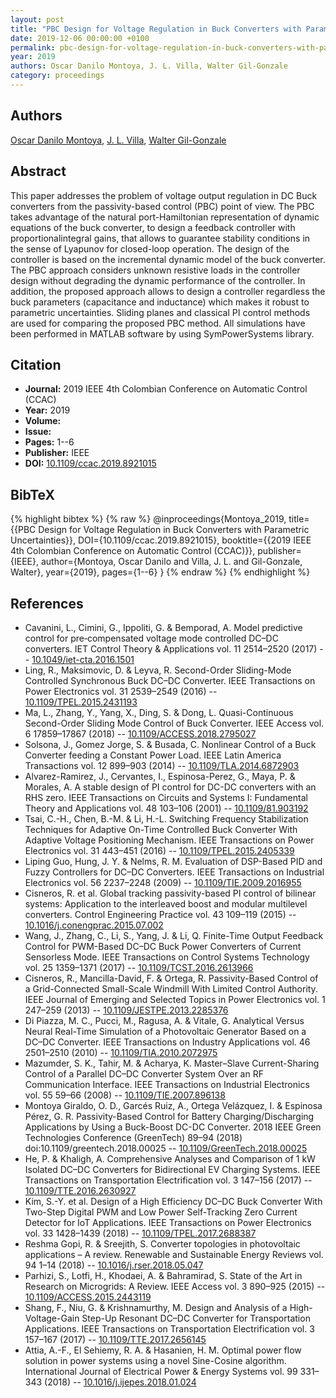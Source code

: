 ```yaml
---
layout: post
title: "PBC Design for Voltage Regulation in Buck Converters with Parametric Uncertainties"
date: 2019-12-06 00:00:00 +0100
permalink: pbc-design-for-voltage-regulation-in-buck-converters-with-parametric-uncertainties
year: 2019
authors: Oscar Danilo Montoya, J. L. Villa, Walter Gil-Gonzale
category: proceedings
---
```

 
## Authors
[Oscar Danilo Montoya](authors/oscar_danilo_montoya), [J. L. Villa](authors/j_l_villa), [Walter Gil-Gonzale](authors/walter_gil_gonzale)
 
## Abstract
This paper addresses the problem of voltage output regulation in DC Buck converters from the passivity-based control (PBC) point of view. The PBC takes advantage of the natural port-Hamiltonian representation of dynamic equations of the buck converter, to design a feedback controller with proportionalintegral gains, that allows to guarantee stability conditions in the sense of Lyapunov for closed-loop operation. The design of the controller is based on the incremental dynamic model of the buck converter. The PBC approach considers unknown resistive loads in the controller design without degrading the dynamic performance of the controller. In addition, the proposed approach allows to design a controller regardless the buck parameters (capacitance and inductance) which makes it robust to parametric uncertainties. Sliding planes and classical PI control methods are used for comparing the proposed PBC method. All simulations have been performed in MATLAB software by using SymPowerSystems library.
 
## Citation
- **Journal:** 2019 IEEE 4th Colombian Conference on Automatic Control (CCAC)
- **Year:** 2019
- **Volume:** 
- **Issue:** 
- **Pages:** 1--6
- **Publisher:** IEEE
- **DOI:** [10.1109/ccac.2019.8921015](https://doi.org/10.1109/ccac.2019.8921015)
 
## BibTeX
{% highlight bibtex %}
{% raw %}
@inproceedings{Montoya_2019,
  title={{PBC Design for Voltage Regulation in Buck Converters with Parametric Uncertainties}},
  DOI={10.1109/ccac.2019.8921015},
  booktitle={{2019 IEEE 4th Colombian Conference on Automatic Control (CCAC)}},
  publisher={IEEE},
  author={Montoya, Oscar Danilo and Villa, J. L. and Gil-Gonzale, Walter},
  year={2019},
  pages={1--6}
}
{% endraw %}
{% endhighlight %}
 
## References
- Cavanini, L., Cimini, G., Ippoliti, G. & Bemporad, A. Model predictive control for pre‐compensated voltage mode controlled DC–DC converters. IET Control Theory &amp; Applications vol. 11 2514–2520 (2017) -- [10.1049/iet-cta.2016.1501](https://doi.org/10.1049/iet-cta.2016.1501)
- Ling, R., Maksimovic, D. & Leyva, R. Second-Order Sliding-Mode Controlled Synchronous Buck DC–DC Converter. IEEE Transactions on Power Electronics vol. 31 2539–2549 (2016) -- [10.1109/TPEL.2015.2431193](https://doi.org/10.1109/TPEL.2015.2431193)
- Ma, L., Zhang, Y., Yang, X., Ding, S. & Dong, L. Quasi-Continuous Second-Order Sliding Mode Control of Buck Converter. IEEE Access vol. 6 17859–17867 (2018) -- [10.1109/ACCESS.2018.2795027](https://doi.org/10.1109/ACCESS.2018.2795027)
- Solsona, J., Gomez Jorge, S. & Busada, C. Nonlinear Control of a Buck Converter feeding a Constant Power Load. IEEE Latin America Transactions vol. 12 899–903 (2014) -- [10.1109/TLA.2014.6872903](https://doi.org/10.1109/TLA.2014.6872903)
- Alvarez-Ramirez, J., Cervantes, I., Espinosa-Perez, G., Maya, P. & Morales, A. A stable design of PI control for DC-DC converters with an RHS zero. IEEE Transactions on Circuits and Systems I: Fundamental Theory and Applications vol. 48 103–106 (2001) -- [10.1109/81.903192](https://doi.org/10.1109/81.903192)
- Tsai, C.-H., Chen, B.-M. & Li, H.-L. Switching Frequency Stabilization Techniques for Adaptive On-Time Controlled Buck Converter With Adaptive Voltage Positioning Mechanism. IEEE Transactions on Power Electronics vol. 31 443–451 (2016) -- [10.1109/TPEL.2015.2405339](https://doi.org/10.1109/TPEL.2015.2405339)
- Liping Guo, Hung, J. Y. & Nelms, R. M. Evaluation of DSP-Based PID and Fuzzy Controllers for DC–DC Converters. IEEE Transactions on Industrial Electronics vol. 56 2237–2248 (2009) -- [10.1109/TIE.2009.2016955](https://doi.org/10.1109/TIE.2009.2016955)
- Cisneros, R. et al. Global tracking passivity-based PI control of bilinear systems: Application to the interleaved boost and modular multilevel converters. Control Engineering Practice vol. 43 109–119 (2015) -- [10.1016/j.conengprac.2015.07.002](https://doi.org/10.1016/j.conengprac.2015.07.002)
- Wang, J., Zhang, C., Li, S., Yang, J. & Li, Q. Finite-Time Output Feedback Control for PWM-Based DC–DC Buck Power Converters of Current Sensorless Mode. IEEE Transactions on Control Systems Technology vol. 25 1359–1371 (2017) -- [10.1109/TCST.2016.2613966](https://doi.org/10.1109/TCST.2016.2613966)
- Cisneros, R., Mancilla-David, F. & Ortega, R. Passivity-Based Control of a Grid-Connected Small-Scale Windmill With Limited Control Authority. IEEE Journal of Emerging and Selected Topics in Power Electronics vol. 1 247–259 (2013) -- [10.1109/JESTPE.2013.2285376](https://doi.org/10.1109/JESTPE.2013.2285376)
- Di Piazza, M. C., Pucci, M., Ragusa, A. & Vitale, G. Analytical Versus Neural Real-Time Simulation of a Photovoltaic Generator Based on a DC–DC Converter. IEEE Transactions on Industry Applications vol. 46 2501–2510 (2010) -- [10.1109/TIA.2010.2072975](https://doi.org/10.1109/TIA.2010.2072975)
- Mazumder, S. K., Tahir, M. & Acharya, K. Master–Slave Current-Sharing Control of a Parallel DC–DC Converter System Over an RF Communication Interface. IEEE Transactions on Industrial Electronics vol. 55 59–66 (2008) -- [10.1109/TIE.2007.896138](https://doi.org/10.1109/TIE.2007.896138)
- Montoya Giraldo, O. D., Garcés Ruiz, A., Ortega Velázquez, I. & Espinosa Pérez, G. R. Passivity-Based Control for Battery Charging/Discharging Applications by Using a Buck-Boost DC-DC Converter. 2018 IEEE Green Technologies Conference (GreenTech) 89–94 (2018) doi:10.1109/greentech.2018.00025 -- [10.1109/GreenTech.2018.00025](https://doi.org/10.1109/GreenTech.2018.00025)
- He, P. & Khaligh, A. Comprehensive Analyses and Comparison of 1 kW Isolated DC–DC Converters for Bidirectional EV Charging Systems. IEEE Transactions on Transportation Electrification vol. 3 147–156 (2017) -- [10.1109/TTE.2016.2630927](https://doi.org/10.1109/TTE.2016.2630927)
- Kim, S.-Y. et al. Design of a High Efficiency DC–DC Buck Converter With Two-Step Digital PWM and Low Power Self-Tracking Zero Current Detector for IoT Applications. IEEE Transactions on Power Electronics vol. 33 1428–1439 (2018) -- [10.1109/TPEL.2017.2688387](https://doi.org/10.1109/TPEL.2017.2688387)
- Reshma Gopi, R. & Sreejith, S. Converter topologies in photovoltaic applications – A review. Renewable and Sustainable Energy Reviews vol. 94 1–14 (2018) -- [10.1016/j.rser.2018.05.047](https://doi.org/10.1016/j.rser.2018.05.047)
- Parhizi, S., Lotfi, H., Khodaei, A. & Bahramirad, S. State of the Art in Research on Microgrids: A Review. IEEE Access vol. 3 890–925 (2015) -- [10.1109/ACCESS.2015.2443119](https://doi.org/10.1109/ACCESS.2015.2443119)
- Shang, F., Niu, G. & Krishnamurthy, M. Design and Analysis of a High-Voltage-Gain Step-Up Resonant DC–DC Converter for Transportation Applications. IEEE Transactions on Transportation Electrification vol. 3 157–167 (2017) -- [10.1109/TTE.2017.2656145](https://doi.org/10.1109/TTE.2017.2656145)
- Attia, A.-F., El Sehiemy, R. A. & Hasanien, H. M. Optimal power flow solution in power systems using a novel Sine-Cosine algorithm. International Journal of Electrical Power &amp; Energy Systems vol. 99 331–343 (2018) -- [10.1016/j.ijepes.2018.01.024](https://doi.org/10.1016/j.ijepes.2018.01.024)

